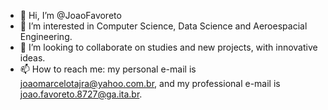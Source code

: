 - 👋 Hi, I’m @JoaoFavoreto
- 👀 I’m interested in Computer Science, Data Science and Aeroespacial Engineering.
- 💞️ I’m looking to collaborate on studies and new projects, with innovative ideas.
- 📫 How to reach me: my personal e-mail is joaomarcelotajra@yahoo.com.br, and my professional e-mail is joao.favoreto.8727@ga.ita.br.

<!---
JoaoFavoreto/JoaoFavoreto is a ✨ special ✨ repository because its `README.md` (this file) appears on your GitHub profile.
You can click the Preview link to take a look at your changes.
--->
